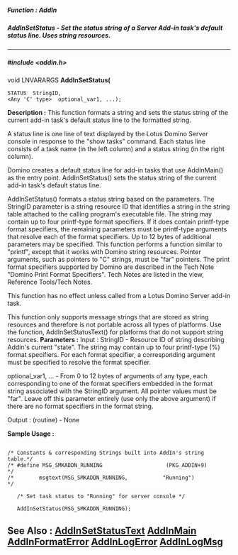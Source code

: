 ##### Function : AddIn
##### AddInSetStatus - Set the status string of a Server Add-in task's default status line. Uses string resources.
---
##### #include <addin.h>
void LNVARARGS **AddInSetStatus(**

	STATUS  StringID,
	<Any 'C' type>  optional_var1, ...);
**Description :**
This function formats a string and sets the status string of the current add-in 
task's default status line to the formatted string.

A status line is one line of text displayed by the Lotus Domino Server console 
in response to the "show tasks" command.  Each status line consists of a task 
name (in the left column) and a status string (in the right column).

Domino creates a default status line for add-in tasks that use AddInMain() as 
the entry point.  AddInSetStatus() sets the status string of the current add-in 
task's default status line.

AddInSetStatus() formats a status string based on the parameters. The StringID 
parameter is a string resource ID that identifies a string in the string table 
attached to the calling program's executable file.  The string may contain up 
to four printf-type format specifiers.  If it does contain printf-type format 
specifiers, the remaining parameters must be printf-type arguments that resolve 
each of the format specifiers.  Up to 12 bytes of additional parameters may be 
specified.  This function performs a function similar to "printf", except that 
it works with Domino string resources.  Pointer arguments, such as pointers to 
"C" strings, must be "far" pointers.  The print format specifiers supported by 
Domino are described in the Tech Note "Domino Print Format Specifiers".  Tech 
Notes are listed in the view, Reference Tools/Tech Notes.

This function has no effect unless called from a Lotus Domino Server add-in 
task. 

This function only supports message strings that are stored as string resources 
and therefore is not portable across all types of platforms.  Use the function, 
AddInSetStatusText() for platforms that do not support string resources.
**Parameters :**
Input :
StringID  -  Resource ID of string describing Addin's current "state".  The string may contain up to four printf-type (%) format specifiers.  For each format specifier, a corresponding argument must be specified to resolve the format specifier.

optional_var1, ...  -  From 0 to 12 bytes of arguments of any type, each corresponding to one of the format specifiers embedded in the format string associated with the StringID argument.  All pointer values must be "far".  Leave off this parameter entirely (use only the above argument) if there are no format specifiers in the format string.

Output :
(routine)  -  None


**Sample Usage :**
```

/* Constants & corresponding Strings built into AddIn's string table.*/
/* #define MSG_SMKADDN_RUNNING                    (PKG_ADDIN+9)      */
/*        msgtext(MSG_SMKADDN_RUNNING,           "Running")          */

   /* Set task status to "Running" for server console */

   AddInSetStatus(MSG_SMKADDN_RUNNING);

```
**See Also :**
[AddInSetStatusText](D:/md_files/AddInSetStatusText.md)
[AddInMain](D:/md_files/AddInMain.md)
[AddInFormatError](D:/md_files/AddInFormatError.md)
[AddInLogError](D:/md_files/AddInLogError.md)
[AddInLogMsg](D:/md_files/AddInLogMsg.md)
---
